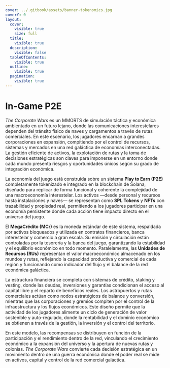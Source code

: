 ```yaml
---
cover: ../.gitbook/assets/banner-tokenomics.jpg
coverY: 0
layout:
  cover:
    visible: true
    size: full
  title:
    visible: true
  description:
    visible: false
  tableOfContents:
    visible: true
  outline:
    visible: true
  pagination:
    visible: true
---
```


# In-Game P2E

_The Corporate Wars_ es un MMORTS de simulación táctica y económica ambientado en un futuro lejano, donde las comunicaciones interestelares dependen del tránsito físico de naves y cargamentos a través de rutas comerciales. En este escenario, los jugadores encarnan a grandes corporaciones en expansión, compitiendo por el control de recursos, sistemas y mercados en una red galáctica de economías interconectadas. La gestión eficiente de activos, la explotación de rutas y la toma de decisiones estratégicas son claves para imponerse en un entorno donde cada mundo presenta riesgos y oportunidades únicos según su grado de integración económica.

La economía del juego está construida sobre un sistema **Play to Earn (P2E)** completamente tokenizado e integrado en la blockchain de Solana, diseñado para replicar de forma funcional y coherente la complejidad de una macroeconomía interestelar. Los activos —desde personal y recursos hasta instalaciones y naves— se representan como **SPL Tokens** y **NFTs** con trazabilidad y propiedad real, permitiendo a los jugadores participar en una economía persistente donde cada acción tiene impacto directo en el universo del juego.

El **MegaCrédito (MCr)** es la moneda estándar de este sistema, respaldada por activos bloqueados y utilizada en contratos financieros, banca interestelar y comercio a gran escala. Su emisión y circulación están controladas por la tesorería y la banca del juego, garantizando la estabilidad y el equilibrio económico en todo momento. Paralelamente, las **Unidades de Recursos (RUs)** representan el valor macroeconómico almacenado en los mundos y rutas, reflejando la capacidad productiva y comercial de cada región y funcionando como indicador del flujo y el balance de la red económica galáctica.

La estructura financiera se completa con sistemas de crédito, staking y vesting, donde las deudas, inversiones y garantías condicionan el acceso al capital libre y el reparto de beneficios reales. Los astropuertos y rutas comerciales actúan como nodos estratégicos de balance y conversión, mientras que las corporaciones y gremios compiten por el control de la infraestructura y los flujos económicos. Este diseño permite que la actividad de los jugadores alimente un ciclo de generación de valor sostenible y auto-regulado, donde la rentabilidad y el dominio económico se obtienen a través de la gestión, la inversión y el control del territorio.

En este modelo, las recompensas se distribuyen en función de la participación y el rendimiento dentro de la red, vinculando el crecimiento económico a la expansión del universo y la apertura de nuevas rutas y colonias. _The Corporate Wars_ convierte cada decisión estratégica en un movimiento dentro de una guerra económica donde el poder real se mide en activos, capital y control de la red comercial galáctica.
